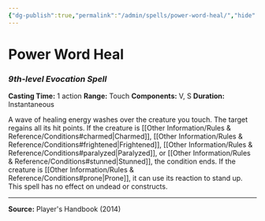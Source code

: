 ```yaml
---
{"dg-publish":true,"permalink":"/admin/spells/power-word-heal/","hide":true,"updated":"2025-08-11T11:53:31.005+01:00"}
---
```


# Power Word Heal
### *9th-level Evocation Spell*
**Casting Time:** 1 action
**Range:** Touch
**Components:** V, S
**Duration:** Instantaneous

A wave of healing energy washes over the creature you touch. The target regains all its hit points. If the creature is [[Other Information/Rules & Reference/Conditions#charmed\|Charmed]], [[Other Information/Rules & Reference/Conditions#frightened\|Frightened]], [[Other Information/Rules & Reference/Conditions#paralyzed\|Paralyzed]], or [[Other Information/Rules & Reference/Conditions#stunned\|Stunned]], the condition ends. If the creature is [[Other Information/Rules & Reference/Conditions#prone\|Prone]], it can use its reaction to stand up. This spell has no effect on undead or constructs.

---
**Source:** Player's Handbook (2014)